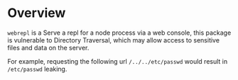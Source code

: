 # Overview

`webrepl` is a Serve a repl for a node process via a web console, this package is vulnerable to Directory Traversal, which may allow access to sensitive files and data on the server.

For example, requesting the following url `/../../etc/passwd` would result in `/etc/passwd` leaking.
